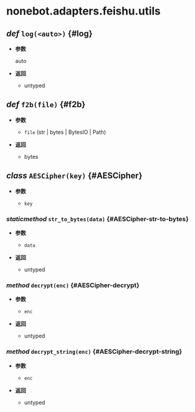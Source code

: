 # nonebot.adapters.feishu.utils

## _def_ `log(<auto>)` {#log}

- **参数**

  auto

- **返回**

  - untyped

## _def_ `f2b(file)` {#f2b}

- **参数**

  - `file` (str | bytes | BytesIO | Path)

- **返回**

  - bytes

## _class_ `AESCipher(key)` {#AESCipher}

- **参数**

  - `key`

### _staticmethod_ `str_to_bytes(data)` {#AESCipher-str-to-bytes}

- **参数**

  - `data`

- **返回**

  - untyped

### _method_ `decrypt(enc)` {#AESCipher-decrypt}

- **参数**

  - `enc`

- **返回**

  - untyped

### _method_ `decrypt_string(enc)` {#AESCipher-decrypt-string}

- **参数**

  - `enc`

- **返回**

  - untyped
